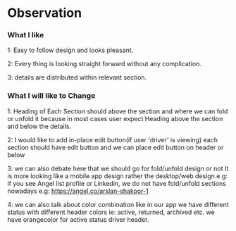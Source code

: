 # Observation

### What I like

1: Easy to follow design and looks pleasant.


2: Every thing is looking straight forward without any complication.


3: details are distributed within relevant section.


### What I will like to Change

1: Heading of Each Section should above the section and where we can fold or unfold it because in most cases user expect Heading above the section and below the details.


2: I would like to add in-place edit button(if user 'driver' is viewing) each section should have edit button and we can place edit button on header or below


3: we can also debate here that we should go for fold/unfold design or not It is more looking like a mobile app design rather the desktop/web design.e.g: if you see Angel list profile or Linkedin, we do not have fold/unfold sections nowadays e.g:
https://angel.co/arslan-shakoor-1


4: we can also talk about color combination like in our app we have different status with different header colors ie: active, returned, archived etc. we have orangecolor for active status driver header.
